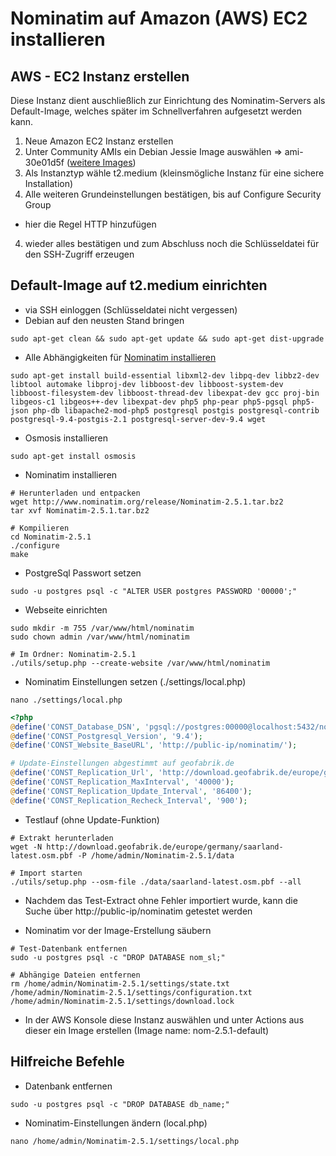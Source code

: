 # Nominatim auf Amazon (AWS) EC2 installieren

## AWS - EC2 Instanz erstellen

Diese Instanz dient auschließlich zur Einrichtung des Nominatim-Servers als Default-Image, welches später im Schnellverfahren aufgesetzt werden kann.

1. Neue Amazon EC2 Instanz erstellen
2. Unter Community AMIs ein Debian Jessie Image auswählen => ami-30e01d5f ([weitere Images](https://wiki.debian.org/Cloud/AmazonEC2Image/Jessie))
2. Als Instanztyp wähle t2.medium (kleinsmögliche Instanz für eine sichere Installation)
3. Alle weiteren Grundeinstellungen bestätigen, bis auf Configure Security Group
  * hier die Regel HTTP hinzufügen
4. wieder alles bestätigen und zum Abschluss noch die Schlüsseldatei für den SSH-Zugriff erzeugen

## Default-Image auf t2.medium einrichten

  * via SSH einloggen (Schlüsseldatei nicht vergessen)
  * Debian auf den neusten Stand bringen
```shell
sudo apt-get clean && sudo apt-get update && sudo apt-get dist-upgrade
```

  * Alle Abhängigkeiten für [Nominatim installieren](http://wiki.openstreetmap.org/wiki/Nominatim/Installation#Ubuntu.2FDebian)
```shell
sudo apt-get install build-essential libxml2-dev libpq-dev libbz2-dev libtool automake libproj-dev libboost-dev libboost-system-dev libboost-filesystem-dev libboost-thread-dev libexpat-dev gcc proj-bin libgeos-c1 libgeos++-dev libexpat-dev php5 php-pear php5-pgsql php5-json php-db libapache2-mod-php5 postgresql postgis postgresql-contrib postgresql-9.4-postgis-2.1 postgresql-server-dev-9.4 wget
```

  * Osmosis installieren
```shell
sudo apt-get install osmosis
```

  * Nominatim installieren
```shell
# Herunterladen und entpacken
wget http://www.nominatim.org/release/Nominatim-2.5.1.tar.bz2
tar xvf Nominatim-2.5.1.tar.bz2

# Kompilieren
cd Nominatim-2.5.1
./configure
make
```

  * PostgreSql Passwort setzen
```shell
sudo -u postgres psql -c "ALTER USER postgres PASSWORD '00000';"
```

  * Webseite einrichten
```shell
sudo mkdir -m 755 /var/www/html/nominatim
sudo chown admin /var/www/html/nominatim

# Im Ordner: Nominatim-2.5.1
./utils/setup.php --create-website /var/www/html/nominatim
``` 

  * Nominatim Einstellungen setzen (./settings/local.php)
```shell
nano ./settings/local.php
```
```php
<?php
@define('CONST_Database_DSN', 'pgsql://postgres:00000@localhost:5432/nom_sl');
@define('CONST_Postgresql_Version', '9.4');
@define('CONST_Website_BaseURL', 'http://public-ip/nominatim/');

# Update-Einstellungen abgestimmt auf geofabrik.de
@define('CONST_Replication_Url', 'http://download.geofabrik.de/europe/germany/saarland-updates');
@define('CONST_Replication_MaxInterval', '40000');
@define('CONST_Replication_Update_Interval', '86400');
@define('CONST_Replication_Recheck_Interval', '900');
```

  * Testlauf (ohne Update-Funktion)
```shell
# Extrakt herunterladen
wget -N http://download.geofabrik.de/europe/germany/saarland-latest.osm.pbf -P /home/admin/Nominatim-2.5.1/data

# Import starten
./utils/setup.php --osm-file ./data/saarland-latest.osm.pbf --all
``` 
  
  * Nachdem das Test-Extract ohne Fehler importiert wurde, kann die Suche über http://public-ip/nominatim getestet werden
  
  * Nominatim vor der Image-Erstellung säubern
```shell
# Test-Datenbank entfernen
sudo -u postgres psql -c "DROP DATABASE nom_sl;"

# Abhängige Dateien entfernen
rm /home/admin/Nominatim-2.5.1/settings/state.txt /home/admin/Nominatim-2.5.1/settings/configuration.txt /home/admin/Nominatim-2.5.1/settings/download.lock
``` 

  * In der AWS Konsole diese Instanz auswählen und unter Actions aus dieser ein Image erstellen (Image name: nom-2.5.1-default)
  
## Hilfreiche Befehle
  * Datenbank entfernen
```shell
sudo -u postgres psql -c "DROP DATABASE db_name;"
```
  
  * Nominatim-Einstellungen ändern (local.php)
```shell
nano /home/admin/Nominatim-2.5.1/settings/local.php
```
